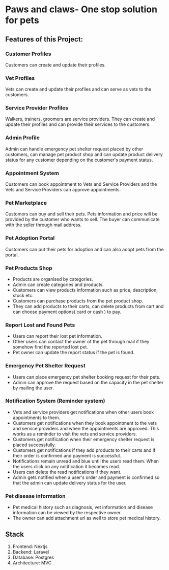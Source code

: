 # Paws and claws- One stop solution for pets

## Features of this Project:

### Customer Profiles
Customers can create and update their profiles.

### Vet Profiles
Vets can create and update their profiles and can serve as vets to the customers.

### Service Provider Profiles
Walkers, trainers, groomers are service providers. They can create and update their profiles and can provide their services to the customers.

### Admin Profile
Admin can handle emergency pet shelter request placed by other customers, can manage pet product shop and can update product delivery status for any customer depending on the customer's payment status.

### Appointment System
Customers can book appointment to Vets and Service Providers and the Vets and Service Providers can approve appointments.

### Pet Marketplace
Customers can buy and sell their pets. Pets information and price will be provided by the customer who wants to sell. The buyer can communicate with the seller through mail address.

### Pet Adoption Portal
Customers can put their pets for adoption and can also adopt pets from the portal.

### Pet Products Shop
- Products are organised by categories.
- Admin can create categories and products.
- Customers can view products information such as price, description, stock etc.
- Customers can purchase products from the pet product shop.
- They can add products to their carts, can delete products from cart and can choose payment options( card or cash ) to pay.

### Report Lost and Found Pets
- Users can report their lost pet information.
- Other users can contact the owner of the pet through mail if they somehow find the reported lost pet.
- Pet owner can update the report status if the pet is found.

### Emergency Pet Shelter Request
- Users can place emergency pet shelter booking request for their pets.
- Admin can approve the request based on the capacity in the pet shelter by mailing the user.

### Notification System (Reminder system)
- Vets and service providers get notifications when other users book appointments to them.
- Customers get notifications when they book appointment to the vets and service providers and when the appointments are approved. This works as a reminder to visit the vets and service providers.
- Customers get notification when their emergency shelter request is placed successfully.
- Customers get notifications if they add products to their carts and if their order is confirmed and payment is successful.
- Notifications remain unread and blue until the users read them. When the users click on any notification it becomes read.
- Users can delete the read notifications if they want.
- Admin gets notified when a user's order and payment is confirmed so that the admin can update delivery status for the user.

### Pet disease information
- Pet medical history such as diagnosis, vet information and disease information can be viewed by the respective owner.
- The owner can add attachment url as well to store pet medical history.

## Stack
1. Frontend: Nextjs
2. Backend: Laravel
3. Database: Postgres
4. Architecture: MVC
